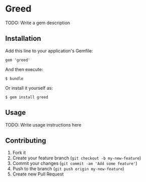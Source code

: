 # Greed

TODO: Write a gem description

## Installation

Add this line to your application's Gemfile:

    gem 'greed'

And then execute:

    $ bundle

Or install it yourself as:

    $ gem install greed

## Usage

TODO: Write usage instructions here

## Contributing

1. Fork it
2. Create your feature branch (`git checkout -b my-new-feature`)
3. Commit your changes (`git commit -am 'Add some feature'`)
4. Push to the branch (`git push origin my-new-feature`)
5. Create new Pull Request
